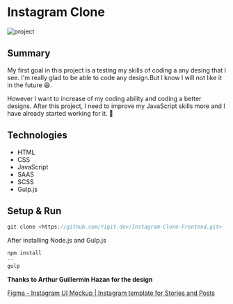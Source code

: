 # Instagram Clone

![project](/home/yigit/Masaüstü/project.gif)

## Summary

My first goal in this project is a testing my skills of coding a any desing that I see. I'm really glad to be able to code any design.But I know I will not like it in the future 😄.

However I want to increase of my coding ability and coding a better designs. After this project, I need to improve my JavaScript skills more and I have already started working for it. 🥳

## Technologies

- HTML
- CSS
- JavaScript
- SAAS
- SCSS
- Gulp.js

## Setup & Run

```jsx
git clone <https://github.com/Yigit-dev/Instagram-Clone-Frontend.git>
```

After installing Node.js and Gulp.js

```jsx
npm install
--
gulp
```

**Thanks to Arthur Guillermin Hazan for the design**

[Figma - Instagram UI Mockup | Instagram template for Stories and Posts](https://www.figma.com/community/file/789166775630186057)